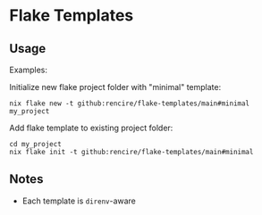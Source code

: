 # Flake Templates

## Usage
Examples:

Initialize new flake project folder with "minimal" template:
```
nix flake new -t github:rencire/flake-templates/main#minimal my_project

```

Add flake template to existing project folder:
```
cd my_project
nix flake init -t github:rencire/flake-templates/main#minimal
```

## Notes
- Each template is `direnv`-aware
